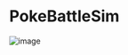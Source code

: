 # PokeBattleSim
![image](https://github.com/olliegoldfish/PokeBattleSim/assets/68117086/b89e4ee7-6d30-41d3-83ab-cbdc662cfcd4)
